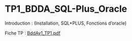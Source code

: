 # TP1_BDDA_SQL-Plus_Oracle
Introduction : (Installation, SQL*PLUS, Fonctions d’oracle)


Fiche TP :
[BddAv1_TP1.pdf](https://github.com/AbderrahmenBelazzouz/TP1_BDDA_SQL-Plus_Oracle/files/7288190/BddAv1_TP1.pdf)

